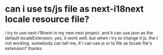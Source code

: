 
# can i use ts/js file as next-i18next locale resource file?

i try to use next-i18next in my new next project.
and it can use json as the default localeExtension,
yes, it work well. but when i try to change it js.
the t not working.
somebody can tell me, if i can use js or ts file as locale file's extension?
thanks.

        